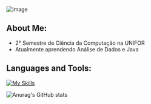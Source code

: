 ![image](https://github.com/user-attachments/assets/c387894c-b405-4b4f-9929-ec26fd8a223b)

<h2 align="left">About Me:</h2>

- 2° Semestre de Ciência da Computação na UNIFOR
- Atualmente aprendendo Análise de Dados e Java

<h2 align="left">Languages and Tools:</h2>

[![My Skills](https://skillicons.dev/icons?i=py,vscode,java,eclipse)](https://skillicons.dev)



![Anurag's GitHub stats](https://github-readme-stats.vercel.app/api?username=Danil0Ribeir0&theme=dark&show_icons=true)



